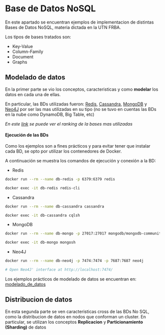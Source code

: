 # Base de Datos NoSQL

En este apartado se encuentran ejemplos de implementacion de distintas Bases de Datos NoSQL, materia dictada en la UTN FRBA.

Los tipos de bases tratados son:
* Key-Value
* Column-Family
* Document
* Graphs

## Modelado de datos
En la primer parte se vio los conceptos, caracteristicas y como **modelar** los datos en cada una de ellas.

En particular, las BDs utilizadas fueron: [Redis](https://redis.io/es/), [Cassandra](https://cassandra.apache.org/_/index.html), [MongoDB](https://www.mongodb.com/es) y [Neo4J](https://neo4j.com/) por ser las mas utilizadas en su tipo (no se tuvo en cuentas las BDs en la nube como DynamoDB, Big Table, etc)

*En este [link](https://db-engines.com/en/ranking) se puede ver el ranking de la bases mas utilizadas*

#### Ejecución de las BDs
Como los ejemplos son a fines prácticos y para evitar tener que instalar cada BD, se opto por utilizar los contenedores de Docker.

A continuación se muestra los comandos de ejecución y conexión a la BD:

* Redis
```bash
docker run --rm --name db-redis -p 6379:6379 redis

docker exec -it db-redis redis-cli
```

* Cassandra
```bash
docker run --rm --name db-cassandra cassandra

docker exec -it db-cassandra cqlsh
```

* MongoDB
```bash
docker run --rm --name db-mongo -p 27017:27017 mongodb/mongodb-community-server # or use mongo image

docker exec -it db-mongo mongosh
```

* Neo4J
```bash
docker run --rm --name db-neo4j -p 7474:7474 -p 7687:7687 neo4j

# Open Neo4J' interface at http://localhost:7474/
```

Los ejemplos prácticos de modelado de datos se encuentran en: [modelado_de_datos](./modelado_de_datos)

## Distribucion de datos
En esta segunda parte se ven caracteristicas cross de las BDs No SQL, como la distribucion de datos en nodos que conforman un cluster. En particular, se utilizan los conceptos **Replicacion** y **Particionamiento (Sharding)** de datos
